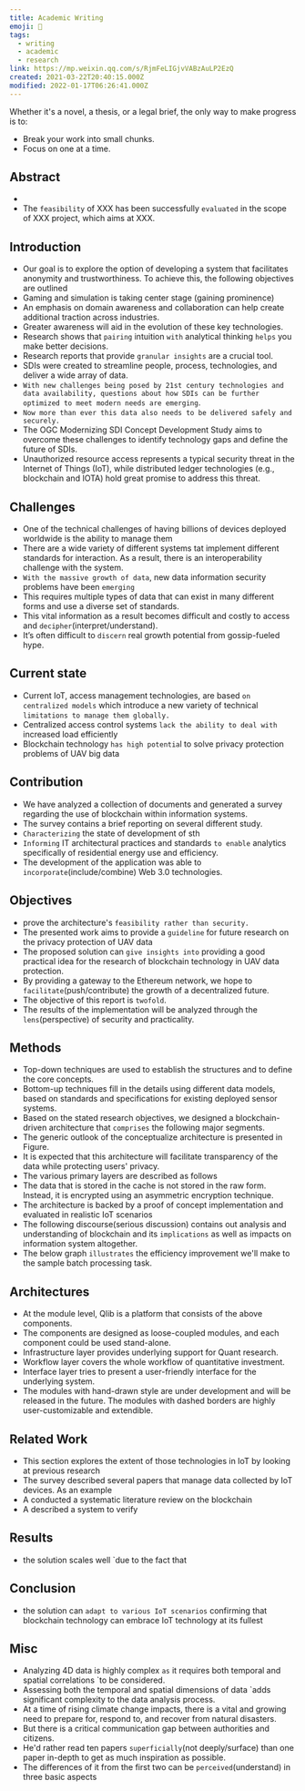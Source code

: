 ```yaml
---
title: Academic Writing
emoji: 📝
tags:
  - writing
  - academic
  - research
link: https://mp.weixin.qq.com/s/RjmFeLIGjvVABzAuLP2EzQ
created: 2021-03-22T20:40:15.000Z
modified: 2022-01-17T06:26:41.000Z
---
```


Whether it's a novel, a thesis, or a legal brief,
the only way to make progress is to:

- Break your work into small chunks.
- Focus on one at a time.

## Abstract
- 
- The `feasibility` of XXX has been successfully `evaluated` in the scope of XXX project, which aims at XXX.
## Introduction

- Our goal is to explore the option of developing a system that facilitates anonymity and trustworthiness. To achieve this, the following objectives are outlined
- Gaming and simulation is taking center stage (gaining prominence)
- An emphasis on domain awareness and collaboration can help create additional traction across industries.
- Greater awareness will aid in the evolution of these key technologies.
- Research shows that `pairing` intuition `with` analytical thinking `helps` you make better decisions.
- Research reports that provide `granular insights` are a crucial tool.
- SDIs were created to streamline people, process, technologies, and deliver a wide array of data.
- `With new challenges being posed by 21st century technologies and data availability, questions about how SDIs can be further optimized to meet modern needs are emerging`.
- `Now more than ever this data also needs to be delivered safely and securely.`
- The OGC Modernizing SDI Concept Development Study aims to overcome these challenges to identify technology gaps and define the future of SDIs.
- Unauthorized resource access represents a typical security threat in the Internet of Things (IoT), while distributed ledger technologies (e.g., blockchain and IOTA) hold great promise to address this threat.

## Challenges

- One of the technical challenges of having billions of devices deployed worldwide is the ability to manage them
- There are a wide variety of different systems tat implement different standards for interaction. As a result, there is an interoperability challenge with the system.
- `With the massive growth of data`, new data information security problems have been `emerging`
- This requires multiple types of data that can exist in many different forms and use a diverse set of standards.
- This vital information as a result becomes difficult and costly to access and `decipher`(interpret/understand).
- It’s often difficult to `discern` real growth potential from gossip-fueled hype.

## Current state

- Current IoT, access management technologies, are based `on centralized models` which introduce a new variety of technical `limitations to manage them globally.`
- Centralized access control systems `lack the ability to deal with` increased load efficiently
- Blockchain technology `has high potentia`l to solve privacy protection problems of UAV big data

## Contribution

- We have analyzed a collection of documents and generated a survey regarding the use of blockchain within information systems.
- The survey contains a brief reporting on several different study.
- `Characterizing` the state of development of sth
- `Informing` IT architectural practices and standards `to enable` analytics specifically of residential energy use and efficiency.
- The development of the application was able to `incorporate`(include/combine) Web 3.0 technologies.

## Objectives

- prove the architecture's `feasibility rather than security.`
- The presented work aims to provide a `guideline` for future research on the privacy protection of UAV data
- The proposed solution can `give insights into` providing a good practical idea for the research of blockchain technology in UAV data protection.
- By providing a gateway to the Ethereum network, we hope to `facilitate`(push/contribute) the growth of a decentralized future.
- The objective of this report is `twofold`.
- The results of the implementation will be analyzed through the `lens`(perspective) of security and practicality.

## Methods

- Top-down techniques are used to establish the structures and to define the core concepts.
- Bottom-up techniques fill in the details using different data models, based on standards and specifications for existing deployed sensor systems.
- Based on the stated research objectives, we designed a blockchain-driven architecture that `comprises` the following major segments.
- The generic outlook of the conceptualize architecture is presented in Figure.
- It is expected that this architecture will facilitate transparency of the data while protecting users' privacy.
- The various primary layers are described as follows
- The data that is stored in the cache is not stored in the raw form. Instead, it is encrypted using an asymmetric encryption technique.
- The architecture is backed by a proof of concept implementation and evaluated in realistic IoT scenarios
- The following discourse(serious discussion) contains out analysis and understanding of blockchain and its `implications` as well as impacts on information system altogether.
- The below graph `illustrates` the efficiency improvement we'll make to the sample batch processing task.

## Architectures

- At the module level, Qlib is a platform that consists of the above components.
- The components are designed as loose-coupled modules, and each component could be used stand-alone.
- Infrastructure layer provides underlying support for Quant research.
- Workflow layer covers the whole workflow of quantitative investment.
- Interface layer tries to present a user-friendly interface for the underlying system.
- The modules with hand-drawn style are under development and will be released in the future.
  The modules with dashed borders are highly user-customizable and extendible.

## Related Work

- This section explores the extent of those technologies in IoT by looking at previous research
- The survey described several papers that manage data collected by IoT devices. As an example
- A conducted a systematic literature review on the blockchain
- A described a system to verify

## Results

- the solution scales well `due to the fact that

## Conclusion

- the solution can `adapt to various IoT scenarios` confirming that blockchain technology can embrace IoT technology at its fullest

## Misc

- Analyzing 4D data is highly complex `as` it requires both temporal and spatial correlations `to be considered.
- Assessing both the temporal and spatial dimensions of data `adds significant complexity to the data analysis process.
- At a time of rising climate change impacts, there is a vital and growing need to prepare for, respond to, and recover from natural disasters.
- But there is a critical communication gap between authorities and citizens.
- He'd rather read ten papers `superficially`(not deeply/surface) than one paper in-depth to get as much inspiration as possible.
- The differences of it from the first two can be `perceived`(understand) in three basic aspects

